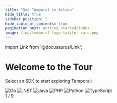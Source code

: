 ```yaml
---
title: "See Temporal in Action"
hide_title: true
sidebar_position: 2
hide_table_of_contents: true
pagination_next: getting_started/index
image: /img/temporal-logo-twitter-card.png
---
```


import Link from '@docusaurus/Link';

<div className="temporal-tour-container">
  <div className="tour-header">
    <h1>Welcome to the Tour</h1>
    <p>Select an SDK to start exploring Temporal:</p>
  </div>
  
  <div className="sdk-selector">
    <div className="sdk-grid">
      <Link to="/see_temporal_in_action/go/the-challenge" className="sdk-button go" title="Go">
        <img src="/img/sdk-icons/sdk-go.svg" alt="Go" />
      </Link>
      <Link to="/see_temporal_in_action/dotnet/the-challenge" className="sdk-button dotnet" title=".NET">
        <img src="/img/sdk-icons/sdk-dotnet.svg" alt=".NET" />
      </Link>
      <Link to="/see_temporal_in_action/java/the-challenge" className="sdk-button java" title="Java">
        <img src="/img/sdk-icons/sdk-java.svg" alt="Java" />
      </Link>
      <Link to="/see_temporal_in_action/php/the-challenge" className="sdk-button php" title="PHP">
        <img src="/img/sdk-icons/sdk-php.svg" alt="PHP" />
      </Link>
      <Link to="/see_temporal_in_action/python/the-challenge" className="sdk-button python" title="Python">
        <img src="/img/sdk-icons/sdk-python.svg" alt="Python" />
      </Link>
      <Link to="/see_temporal_in_action/typescript/the-challenge" className="sdk-button typescript" title="TypeScript">
        <img src="/img/sdk-icons/sdk-typescript.svg" alt="TypeScript" />
      </Link>
    </div>
  </div>
  
  
  <div className="step-indicator">
    1 / 9
  </div>
</div>

<style jsx>{`
  .temporal-tour-container {
    min-height: 100vh;
    background: radial-gradient(ellipse at top, #1e1b4b 0%, #0f0f23 70%);
    position: relative;
    color: white;
    padding: 2rem;
    display: flex;
    flex-direction: column;
    align-items: flex-start;
    overflow: hidden;
  }
  
  .temporal-tour-container::before {
    content: '';
    position: absolute;
    top: 0;
    left: 0;
    right: 0;
    bottom: 0;
    background-image: 
      radial-gradient(2px 2px at 20% 10%, white, transparent),
      radial-gradient(2px 2px at 40% 70%, rgba(255,255,255,0.8), transparent),
      radial-gradient(1px 1px at 90% 40%, rgba(255,255,255,0.6), transparent),
      radial-gradient(1px 1px at 50% 60%, white, transparent),
      radial-gradient(2px 2px at 80% 10%, rgba(255,255,255,0.7), transparent),
      radial-gradient(1px 1px at 10% 90%, rgba(255,255,255,0.9), transparent),
      radial-gradient(1px 1px at 70% 20%, rgba(255,255,255,0.8), transparent),
      radial-gradient(2px 2px at 30% 80%, rgba(255,255,255,0.6), transparent),
      radial-gradient(1px 1px at 60% 90%, white, transparent);
    background-size: 
      200% 200%, 300% 300%, 100% 100%, 150% 150%, 
      250% 250%, 180% 180%, 220% 220%, 160% 160%, 190% 190%;
    animation: twinkle 8s ease-in-out infinite;
    pointer-events: none;
    z-index: 1;
  }
  
  @keyframes twinkle {
    0%, 100% { opacity: 0.3; }
    50% { opacity: 1; }
  }
  
  .temporal-tour-container > * {
    position: relative;
    z-index: 2;
  }
  
  .tour-header {
    margin-top: 2rem;
  }
  
  .tour-header h1 {
    font-size: 3rem;
    font-weight: 700;
    margin-bottom: 1rem;
    color: white;
    letter-spacing: -0.025em;
    font-family: 'Inter', -apple-system, BlinkMacSystemFont, sans-serif;
  }
  
  .tour-header p {
    font-size: 1.125rem;
    color: rgba(255, 255, 255, 0.8);
    margin-bottom: 3rem;
    font-weight: 400;
    font-family: 'Inter', -apple-system, BlinkMacSystemFont, sans-serif;
  }
  
  .sdk-selector {
    margin-bottom: 3rem;
  }
  
  .sdk-grid {
    display: flex;
    gap: 1rem;
    flex-wrap: wrap;
  }
  
  .sdk-button {
    width: 60px;
    height: 60px;
    border: 2px solid rgba(255, 255, 255, 0.1);
    border-radius: 12px;
    background: rgba(255, 255, 255, 0.05);
    backdrop-filter: blur(10px);
    display: flex;
    align-items: center;
    justify-content: center;
    cursor: pointer;
    transition: all 0.3s cubic-bezier(0.4, 0, 0.2, 1);
    padding: 12px;
    box-shadow: 0 4px 6px rgba(0, 0, 0, 0.1);
    text-decoration: none;
  }
  
  .sdk-button:hover {
    background: rgba(255, 255, 255, 0.1);
    border-color: rgba(255, 255, 255, 0.2);
    transform: translateY(-2px);
    box-shadow: 0 8px 15px rgba(0, 0, 0, 0.2);
  }
  
  .sdk-button.selected {
    border-color: #8b5cf6;
    background: rgba(139, 92, 246, 0.1);
    box-shadow: 0 0 20px rgba(139, 92, 246, 0.3);
  }
  
  .sdk-button img {
    width: 100%;
    height: 100%;
    object-fit: contain;
  }
  
  .sdk-button.go { background-color: rgba(0, 173, 216, 0.1); }
  .sdk-button.java { background-color: rgba(237, 139, 0, 0.1); }
  .sdk-button.dotnet { background-color: rgba(81, 43, 212, 0.1); }
  .sdk-button.php { background-color: rgba(119, 123, 180, 0.1); }
  .sdk-button.python { background-color: rgba(55, 118, 171, 0.1); }
  .sdk-button.typescript { background-color: rgba(0, 122, 204, 0.1); }
  
  .tour-navigation {
    margin-bottom: 2rem;
  }
  
  .next-step {
    background: linear-gradient(135deg, #8b5cf6, #7c3aed) !important;
    border: none !important;
    padding: 0.75rem 1.5rem !important;
    font-size: 1rem !important;
    font-weight: 600 !important;
    border-radius: 8px !important;
    box-shadow: 0 4px 15px rgba(139, 92, 246, 0.4) !important;
    transition: all 0.3s cubic-bezier(0.4, 0, 0.2, 1) !important;
    font-family: 'Inter', -apple-system, BlinkMacSystemFont, sans-serif !important;
    text-transform: none !important;
    letter-spacing: 0 !important;
  }
  
  .next-step:hover {
    background: linear-gradient(135deg, #7c3aed, #6d28d9) !important;
    transform: translateY(-2px) !important;
    box-shadow: 0 8px 25px rgba(139, 92, 246, 0.6) !important;
  }
  
  .mascot-container {
    position: absolute;
    bottom: 120px;
    right: 100px;
  }
  
  .temporal-mascot {
    width: 200px;
    height: auto;
  }
  
  .step-indicator {
    position: absolute;
    bottom: 2rem;
    left: 2rem;
    color: rgba(255, 255, 255, 0.6);
    font-size: 0.875rem;
    font-family: 'Courier New', monospace;
    font-weight: 500;
  }
  
  @media (max-width: 768px) {
    .temporal-tour-container {
      padding: 1rem;
    }
    
    .tour-header h1 {
      font-size: 2.5rem;
    }
    
    .sdk-grid {
      justify-content: center;
    }
    
    .mascot-container {
      position: static;
      text-align: center;
      margin-top: 2rem;
    }
    
    .temporal-mascot {
      width: 150px;
    }
    
    .step-indicator {
      position: static;
      text-align: center;
      margin-top: 2rem;
    }
  }
`}</style>

